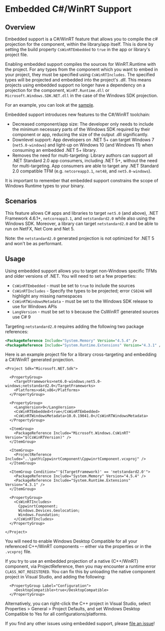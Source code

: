 # Embedded C#/WinRT Support

## Overview

Embedded support is a C#/WinRT feature that allows you to compile the c# projection for the component, within the library/app itself. 
This is done by setting the build property `CsWinRTEmbedded` to `true` in the app or library's project file. 

Enabling embedded support compiles the sources for WinRT.Runtime with the project.
For any types from the component which you want to embed in your project, they must be specified using `CsWinRTIncludes`.
The specified types will be projected and embedded into the project's *.dll*. 
This means projects using embedded support no longer have a dependency on a projection for the component, `WinRT.Runtime.dll` or `Microsoft.Windows.SDK.NET.dll` in the case of the Windows SDK projection.

For an example, you can look at the [sample](https://github.com/microsoft/CsWinRT/tree/master/src/Samples/TestEmbedded). 

Embedded support introduces new features to the C#/WinRT toolchain:
 * Decreased component/app size: The developer only needs to include the minimum necessary parts of the Windows SDK required by their component or app, reducing the size of the output .dll significantly.
 * Downlevel support: App developers on .NET 5+ can target Windows 7 (`net5.0-windows`) and light-up on Windows 10 
  (and Windows 11) when consuming an embedded .NET 5+ library. 
 * Removes the need for multi-targeting: Library authors can support all .NET Standard 2.0 app consumers, including .NET 5+, without the need for multi-targeting. App consumers are able to target any .NET Standard 2.0 compatible TFM (e.g. `netcoreapp3.1`, `net48`, and `net5.0-windows`).

It is important to remember that embedded support constrains the scope of Windows Runtime types to your binary. 

## Scenarios

This feature allows C# apps and libraries to target `net5.0` (and above), .NET Framework 4.6.1+, `netcoreapp3.1`, and `netstandard2.0` while also using the Windows SDK.
Moreover, a library can target `netstandard2.0` and be able to run on NetFX, Net Core and Net 5. 

Note: the `netstandard2.0` generated projection is not optimized for .NET 5 and won't be as performant. 

## Usage 

Using embedded support allows you to target non-Windows specific TFMs and older versions of .NET. 
You will need to set a few properties:
  * `CsWinRTEmbedded` - must be set to `true` to include the sources
  * `CsWinRTIncludes` - Specify the types to be projected; error `CS0246` will highlight any missing namespaces
  * `CsWinRTWindowsMetadata` - must be set to the Windows SDK release to use for Windows APIs
  * `LangVersion` - must be set to `9` because the CsWinRT generated sources use C# 9

Targeting `netstandard2.0` requires adding the following two package references:

```xml
<PackageReference Include="System.Memory" Version="4.5.4" />
<PackageReference Include="System.Runtime.Extensions" Version="4.3.1" />
```

Here is an example project file for a library cross-targeting and embedding a C#/WinRT generated projection.

```csproj
<Project Sdk="Microsoft.NET.Sdk">

  <PropertyGroup>
    <TargetFrameworks>net6.0-windows;net5.0-windows;netstandard2.0</TargetFrameworks>
    <Platforms>x64;x86</Platforms>
  </PropertyGroup>

  <PropertyGroup>
    <LangVersion>9</LangVersion>
    <CsWinRTEmbedded>true</CsWinRTEmbedded>
    <CsWinRTWindowsMetadata>10.0.19041.0</CsWinRTWindowsMetadata>
  </PropertyGroup>

  <ItemGroup>
    <PackageReference Include="Microsoft.Windows.CsWinRT" Version="$(CsWinRTVersion)" />
  </ItemGroup>

  <ItemGroup>
    <ProjectReference Include="..\path\CppwinrtComponent\CppwinrtComponent.vcxproj" />
  </ItemGroup> 
  
  <ItemGroup Condition="'$(TargetFramework)' == 'netstandard2.0'">
    <PackageReference Include="System.Memory" Version="4.5.4" />
    <PackageReference Include="System.Runtime.Extensions" Version="4.3.1" />
  </ItemGroup>
    
  <PropertyGroup>
    <CsWinRTIncludes>
      CppwinrtComponent;
      Windows.Devices.Geolocation;
      Windows.Foundation;
    </CsWinRTIncludes>
  </PropertyGroup>
 
</Project>
```

You will need to enable Windows Desktop Compatible for all your referenced C++/WinRT components -- either via the properties or in the `.vcxproj` file.

If you try to use an embedded projection of a native (C++/WinRT) component, via ProjectReference, then you may encounter a runtime error `CLASS_NOT_REGISTERED`.
You can fix this by unloading the native component project in Visual Studio, and adding the following:

```vcxproj
  <PropertyGroup Label="Configuration">
    <DesktopCompatible>true</DesktopCompatible>
  </PropertyGroup>
```

Alternatively, you can right-click the C++ project in Visual Studio, select Properties > General > Project Defaults,
 and set Windows Desktop Compatible to Yes for all configurations/platforms.

If you find any other issues using embedded support, please [file an issue]()!

